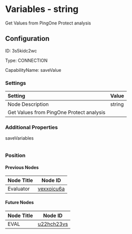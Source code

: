 # Variables - string 
Get Values from PingOne Protect analysis
## Configuration
ID:  3s5kidc2wc

Type: CONNECTION 

CapabilityName: saveValue

### Settings
| Setting | Value  |
| :------------------------ | ---------------------------------------- |
| Node Description | string 
Get Values from PingOne Protect analysis | 





### Additional Properties
saveVariables
```
```





### Position

#### Previous Nodes
| Node Title | Node ID |
| :------------- | ------------ |
| Evaluator | [vexxoicu6a](./vexxoicu6a.md) | 
 
 #### Future Nodes
| Node Title | Node ID |
| :------------- | ------------ |
| EVAL |[u22hch23vs](./u22hch23vs.md) | 